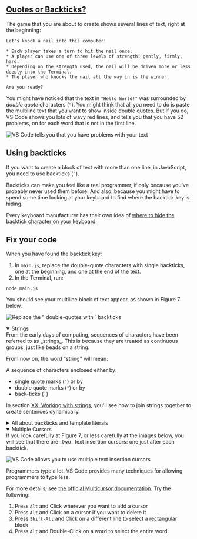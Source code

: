 <!-- Quotes or Backticks -->
<section
  id="quotes-or-backticks"
  aria-labelledby="quotes-or-backticks"
  data-item="Quotes or Backticks?"
>
  <h2><a href="#quotes-or-backticks">Quotes or Backticks?</a></h2>
  
The game that you are about to create shows several lines of text, right at the beginning:

```tex-w
Let's knock a nail into this computer!

* Each player takes a turn to hit the nail once.
* A player can use one of three levels of strength: gently, firmly, hard.
* Depending on the strength used, the nail will be driven more or less deeply into the Terminal.
* The player who knocks the nail all the way in is the winner.

Are you ready?
```

You might have noticed that the text in `"Hello World!"` was surrounded by _double quote_ characters (`"`). You might think that all you need to do is paste the multiline text that you want to show inside double quotes. But if you do, VS Code shows you lots of wavy red lines, and tells you that you have 52 problems, on for each word that is not in the first line.

![VS Code tells you that you have problems with your text](images/multilineStringFail.webp)

## Using backticks

If you want to create a block of text with more than one line, in JavaScript, you need to use backticks (`` ` ``).

Backticks can make you feel like a real programmer, if only because you've probably never used them before. And also, because you might have to spend some time looking at your keyboard to find where the backtick key is hiding.

Every keyboard manufacturer has their own idea of [where to hide the backtick character on your keyboard](https://www.google.com/search?q=backtick+keyboard&udm=2).

## Fix your code

When you have found the backtick key:

1. In `main.js`, replace the double-quote characters with single backticks, one at the beginning, and one at the end of the text.
2. In the Terminal, run:

```tex-w
node main.js
```

You should see your multiline block of text appear, as shown in Figure 7 below.

![Replace the " double-quotes with ` backticks](images/backtickSuccess.webp)

<details class="note" open>
<summary>Strings</summary>
From the early days of computing, sequences of characters have been referred to as _strings_. This is because they are treated as continuous groups, just like beads on a string.

From now on, the word "string" will mean:

A sequence of characters enclosed either by:

* single quote marks (`'`) or by
* double quote marks (`"`) or by
* back-ticks (`` ` ``)

In section [XX. Working with strings](), you'll see how to join strings together to create sentences dynamically.

</details>

<details class="tldr">
<summary>All about backticks and template literals</summary>
Backticks are very powerful. They can be used to do much more than just contain multiple lines of text. You won't need to use any of their other powers in this project, but it's good to know that they can help in many ways.

For more details, see [MDN's article on Template Literals](https://developer.mozilla.org/en-US/docs/Web/JavaScript/Reference/Template_literals)

</details>

<details class="tip" open>
<summary>Multiple Cursors</summary>
If you look carefully at Figure 7, or less carefully at the images below, you will see that there are _two_ text insertion cursors: one just after each backtick.

![VS Code allows you to use multiple text insertion cursors](images/multipleCursors.webp)

Programmers type a lot. VS Code provides many techniques for allowing programmers to type less.

For more details, see [the official Multicursor documentation](https://code.visualstudio.com/docs/editor/codebasics). Try the following:

1. Press `Alt` and Click wherever you want to add a cursor
2. Press `Alt` and Click on a cursor if you want to delete it
3. Press `Shift-Alt` and Click on a different line to select a rectangular block
4. Press `Alt` and Double-Click on a word to select the entire word

</details>

</section>